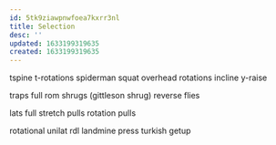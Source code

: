```yaml
---
id: 5tk9ziawpnwfoea7kxrr3nl
title: Selection
desc: ''
updated: 1633199319635
created: 1633199319635
---
```


tspine
    t-rotations
        spiderman
        squat overhead rotations
        incline y-raise
        
traps
    full rom shrugs (gittleson shrug)
    reverse flies
    
lats
    full stretch pulls
    rotation pulls
    
rotational
    unilat rdl
    landmine press
    turkish getup
    
